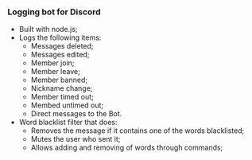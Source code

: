 ### Logging bot for Discord

- Built with node.js;
- Logs the following items:
	+ Messages deleted;
	+ Messages edited;
	+ Member join;
	+ Member leave;
	+ Member banned;
	+ Nickname change;
	+ Member timed out;
	+ Membed untimed out;
	+ Direct messages to the Bot.
- Word blacklist filter that does:
	+ Removes the message if it contains one of the words blacklisted;
	+ Mutes the user who sent it;
	+ Allows adding and removing of words through commands;
